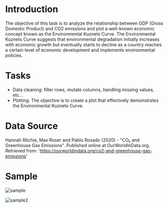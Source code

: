 # Introduction

The objective of this task is to analyze the relationship between GDP (Gross Domestic Product) and CO2 emissions and plot a well-known economic concept known as the Environmental Kuznets Curve. The Environmental Kuznets Curve suggests that environmental degradation initially increases with economic growth but eventually starts to decline as a country reaches a certain level of economic development and implements environmental policies.

# Tasks

- Data cleaning: filter rows, mutate columns, handling missing values, etc... 
- Plotting: The objective is to create a plot that effectively demonstrates the Environmental Kuznets Curve.

# Data Source

Hannah Ritchie, Max Roser and Pablo Rosado (2020) - "CO₂ and Greenhouse Gas Emissions". Published online at OurWorldInData.org. Retrieved from: 'https://ourworldindata.org/co2-and-greenhouse-gas-emissions' 

# Sample

![sample](https://github.com/hirkame/ensemble_ps_solution/assets/38170678/a8f34ad7-2e55-4264-a2f0-d671f9fb282d)

![sample2](https://github.com/hirkame/ensemble_ps_solution/assets/38170678/2319f70b-732c-47c2-9eb5-7b84f5527f1a)
